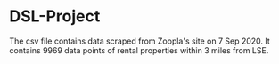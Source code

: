 # DSL-Project

The csv file contains data scraped from Zoopla's site on 7 Sep 2020. It contains 9969 data points of rental properties within 3 miles from LSE.
